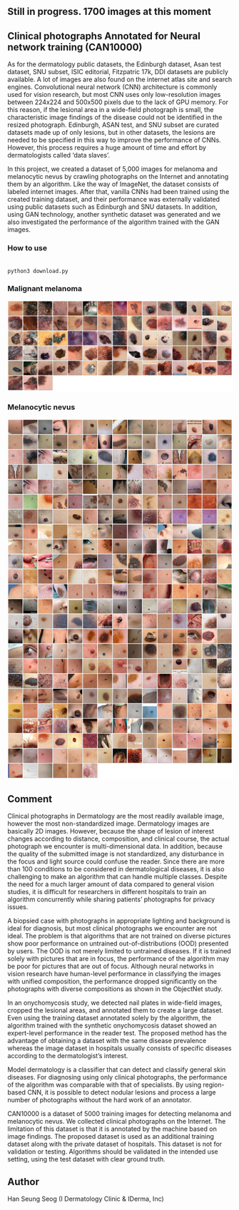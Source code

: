 ## Still in progress. 1700 images at this moment ##

## Clinical photographs Annotated for Neural network training (CAN10000) ##

As for the dermatology public datasets, the Edinburgh dataset, Asan test dataset, SNU subset, ISIC editorial, Fitzpatric 17k, DDI datasets are publicly available. A lot of images are also found on the internet atlas site and search engines. Convolutional neural network (CNN) architecture is commonly used for vision research, but most CNN uses only low-resolution images between 224x224 and 500x500 pixels due to the lack of GPU memory. For this reason, if the lesional area in a wide-field photograph is small, the characteristic image findings of the disease could not be identified in the resized photograph. Edinburgh, ASAN test, and SNU subset are curated datasets made up of only lesions, but in other datasets, the lesions are needed to be specified in this way to improve the performance of CNNs. However, this process requires a huge amount of time and effort by dermatologists called ‘data slaves’.

In this project, we created a dataset of 5,000 images for melanoma and melanocytic nevus by crawling photographs on the Internet and annotating them by an algorithm. Like the way of ImageNet, the dataset consists of labeled internet images. After that, vanilla CNNs had been trained using the created training dataset, and their performance was externally validated using public datasets such as Edinburgh and SNU datasets. In addition, using GAN technology, another synthetic dataset was generated and we also investigated the performance of the algorithm trained with the GAN images.

### How to use ###
<pre><code>
python3 download.py
</code></pre>

### Malignant melanoma ###

![img](https://github.com/whria78/can/blob/main/thumbnails/malignantmelanoma.jpg?raw=true)

### Melanocytic nevus ###

![img](https://github.com/whria78/can/blob/main/thumbnails/melanocyticnevus.jpg?raw=true)


## Comment ##

Clinical photographs in Dermatology are the most readily available image, however the most non-standardized image. Dermatology images are basically 2D images. However, because the shape of lesion of interest changes according to distance, composition, and clinical course, the actual photograph we encounter is multi-dimensional data. In addition, because the quality of the submitted image is not standardized, any disturbance in the focus and light source could confuse the reader. Since there are more than 100 conditions to be considered in dermatological diseases, it is also challenging to make an algorithm that can handle multiple classes. Despite the need for a much larger amount of data compared to general vision studies, it is difficult for researchers in different hospitals to train an algorithm concurrently while sharing patients’ photographs for privacy issues.

A biopsied case with photographs in appropriate lighting and background is ideal for diagnosis, but most clinical photographs we encounter are not ideal. The problem is that algorithms that are not trained on diverse pictures show poor performance on untrained out-of-distributions (OOD) presented by users. The OOD is not merely limited to untrained diseases. If it is trained solely with pictures that are in focus, the performance of the algorithm may be poor for pictures that are out of focus. Although neural networks in vision research have human-level performance in classifying the images with unified composition, the performance dropped significantly on the photographs with diverse compositions as shown in the ObjectNet study.

In an onychomycosis study, we detected nail plates in wide-field images, cropped the lesional areas, and annotated them to create a large dataset. Even using the training dataset annotated solely by the algorithm, the algorithm trained with the synthetic onychomycosis dataset showed an expert-level performance in the reader test. The proposed method has the advantage of obtaining a dataset with the same disease prevalence whereas the image dataset in hospitals usually consists of specific diseases according to the dermatologist’s interest.

Model dermatology is a classifier that can detect and classify general skin diseases. For diagnosing using only clinical photographs, the performance of the algorithm was comparable with that of specialists. By using region-based CNN, it is possible to detect nodular lesions and process a large number of photographs without the hard work of an annotator.

CAN10000 is a dataset of 5000 training images for detecting melanoma and melanocytic nevus. We collected clinical photographs on the Internet. The limitation of this dataset is that it is annotated by the machine based on image findings. The proposed dataset is used as an additional training dataset along with the private dataset of hospitals. This dataset is not for validation or testing. Algorithms should be validated in the intended use setting, using the test dataset with clear ground truth.

## Author ##
Han Seung Seog (I Dermatology Clinic & IDerma, Inc)
